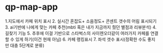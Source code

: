 # qp-map-app

1.지도에서 카페 위치 표시
2. 실시간 혼잡도+ 소음정도+ 콘센트 갯수의 어림 표시되기
3. ai기반에 나에게 맞는 카페 추천(mbti 혹은 내가 지금까지 줬던 별점과 리뷰분석)
4. 길찾기 기능
5. 추후에 이걸 기반으로 스타벅스의 사이렌오더같이 여러가지 카페를 연결할 수 있게 하기(이건 현재 아님)
6. 카페 랭킹표시
7. 좌석 갯수 표시(정확한 수도 좋지만 대충 5단계로 분류)


